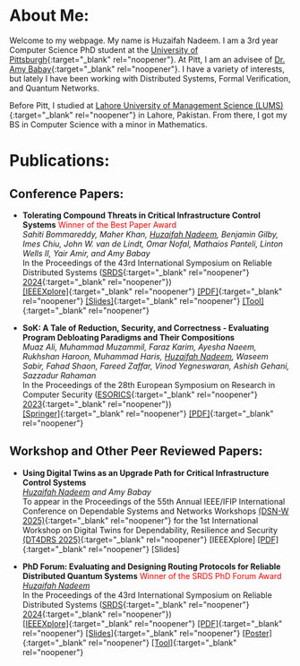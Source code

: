 # About Me:
Welcome to my webpage. My name is Huzaifah Nadeem. I am a 3rd year Computer Science PhD student at the [University of Pittsburgh](https://pitt.edu/){:target="_blank" rel="noopener"}. At Pitt, I am an advisee of [Dr. Amy Babay](https://sites.pitt.edu/~babay/){:target="_blank" rel="noopener"}. I have a variety of interests, but lately I have been working with Distributed Systems, Formal Verification, and Quantum Networks. 

Before Pitt, I studied at [Lahore University of Management Science (LUMS)](https://lums.edu.pk/){:target="_blank" rel="noopener"} in Lahore, Pakistan. From there, I got my BS in Computer Science with a minor in Mathematics.

# Publications:
## Conference Papers:
- **Tolerating Compound Threats in Critical Infrastructure Control Systems**<span style="color:red"> Winner of the Best Paper Award</span>   
_Sahiti Bommareddy, Maher Khan, <ins>Huzaifah Nadeem</ins>, Benjamin Gilby, Imes Chiu, John W. van de Lindt, Omar Nofal, Mathaios Panteli, Linton Wells II, Yair Amir, and Amy Babay_   
In the Proceedings of the 43rd International Symposium on Reliable Distributed Systems ([SRDS](https://srds-conference.org/){:target="_blank" rel="noopener"} [2024](https://srds-conference.org/2024/index.html){:target="_blank" rel="noopener"})   
[[IEEEXplore]](https://ieeexplore.ieee.org/document/10806616){:target="_blank" rel="noopener"} [[PDF]](https://sites.pitt.edu/~babay/pubs/srds24_compoundThreats.pdf){:target="_blank" rel="noopener"} [[Slides]](files/SRDS2024/compound-threats-slides.pptx){:target="_blank" rel="noopener"} [[Tool]](https://github.com/spire-resilient-systems/compound_threat_analyzer){:target="_blank" rel="noopener"}

- **SoK: A Tale of Reduction, Security, and Correctness - Evaluating Program Debloating Paradigms and Their Compositions**   
_Muaz Ali, Muhammad Muzammil, Faraz Karim, Ayesha Naeem, Rukhshan Haroon, Muhammad Haris, <ins>Huzaifah Nadeem</ins>, Waseem Sabir, Fahad Shaon, Fareed Zaffar, Vinod Yegneswaran, Ashish Gehani, Sazzadur Rahaman_   
In the Proceedings of the 28th European Symposium on Research in Computer Security ([ESORICS](https://link.springer.com/conference/esorics){:target="_blank" rel="noopener"} [2023](https://esorics2023.org/){:target="_blank" rel="noopener"})   
[[Springer]](https://doi.org/10.1007/978-3-031-51482-1_12){:target="_blank" rel="noopener"} [[PDF]](http://www.csl.sri.com/users/gehani/papers/ESORICS-2023.Debloat.pdf){:target="_blank" rel="noopener"}

## Workshop and Other Peer Reviewed Papers:
- **Using Digital Twins as an Upgrade Path for Critical Infrastructure Control Systems**   
_<ins>Huzaifah Nadeem</ins> and Amy Babay_   
To appear in the Proceedings of the 55th Annual IEEE/IFIP International Conference on Dependable Systems and Networks Workshops [(DSN-W 2025)](https://dsn2025.github.io/){:target="_blank" rel="noopener"} for the 1st International Workshop on Digital Twins for Dependability, Resilience and Security [(DT4DRS 2025)](https://dt4drs2025.dieti.unina.it/){:target="_blank" rel="noopener"}
[IEEEXplore] [[PDF]](https://sites.pitt.edu/~babay/pubs/dt4drs25_upgrade.pdf){:target="_blank" rel="noopener"} [Slides]

- **PhD Forum: Evaluating and Designing Routing Protocols for Reliable Distributed Quantum Systems** <span style="color:red">Winner of the SRDS PhD Forum Award</span>   
_<ins>Huzaifah Nadeem</ins>_   
In the Proceedings of the 43rd International Symposium on Reliable Distributed Systems ([SRDS](https://srds-conference.org/){:target="_blank" rel="noopener"} [2024](https://srds-conference.org/2024/index.html){:target="_blank" rel="noopener"})   
[[IEEEXplore]](https://ieeexplore.ieee.org/document/10806507){:target="_blank" rel="noopener"} [[PDF]](files/tmp/phd-forum-paper.pdf){:target="_blank" rel="noopener"} [[Slides]](files/SRDS2024/phd-forum-slides.pptx){:target="_blank" rel="noopener"} [[Poster]](files/SRDS2024/phd-forum-poster.pdf){:target="_blank" rel="noopener"} [[Tool]](https://github.com/huzaifahnadeem/qnet-sim){:target="_blank" rel="noopener"}